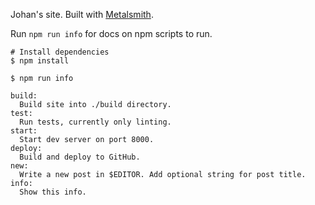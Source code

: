 Johan's site. Built with [Metalsmith](http://metalsmith.io/).

Run `npm run info` for docs on npm scripts to run.

```
# Install dependencies
$ npm install

$ npm run info

build:
  Build site into ./build directory.
test:
  Run tests, currently only linting.
start:
  Start dev server on port 8000.
deploy:
  Build and deploy to GitHub.
new:
  Write a new post in $EDITOR. Add optional string for post title.
info:
  Show this info.
```

